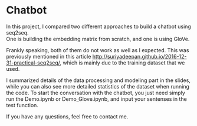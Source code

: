# Chatbot
In this project, I compared two different approaches to build a chatbot using seq2seq.  
One is building the embedding matrix from scratch, and one is using GloVe.

Frankly speaking, both of them do not work as well as I expected. This was previously mentioned in this article http://suriyadeepan.github.io/2016-12-31-practical-seq2seq/,
which is mainly due to the training dataset that we used.  

I summarized details of the data processing and modeling part in the slides, while you can also see more detailed statistics of the dataset
when running the code. To start the conversation with the chatbot, you just need simply run the Demo.ipynb or Demo_Glove.ipynb, 
and input your sentenses in the test function.

If you have any questions, feel free to contact me.
